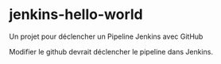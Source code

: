 # jenkins-hello-world

Un projet pour déclencher un Pipeline Jenkins avec GitHub

Modifier le github devrait déclencher le pipeline dans Jenkins.

#
#
